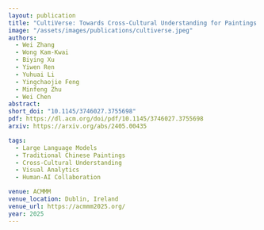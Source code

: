 ```yaml
---
layout: publication
title: "CultiVerse: Towards Cross-Cultural Understanding for Paintings with Large Language Model"
image: "/assets/images/publications/cultiverse.jpeg"
authors:
  - Wei Zhang
  - Wong Kam-Kwai
  - Biying Xu
  - Yiwen Ren
  - Yuhuai Li
  - Yingchaojie Feng
  - Minfeng Zhu
  - Wei Chen
abstract: 
short_doi: "10.1145/3746027.3755698"
pdf: https://dl.acm.org/doi/pdf/10.1145/3746027.3755698
arxiv: https://arxiv.org/abs/2405.00435

tags:
  - Large Language Models
  - Traditional Chinese Paintings
  - Cross-Cultural Understanding
  - Visual Analytics
  - Human-AI Collaboration

venue: ACMMM
venue_location: Dublin, Ireland
venue_url: https://acmmm2025.org/
year: 2025
---
```


